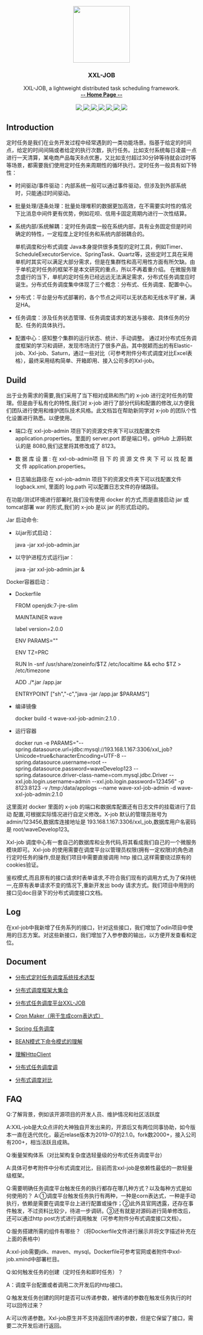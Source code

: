 <p align="center">
    <img src="https://raw.githubusercontent.com/xuxueli/xxl-job/master/doc/images/xxl-logo.jpg" width="150">
    <h3 align="center">XXL-JOB</h3>
    <p align="center">
        XXL-JOB, a lightweight distributed task scheduling framework.
        <br>
        <a href="http://www.xuxueli.com/xxl-job/"><strong>-- Home Page --</strong></a>
        <br>
        <br>
        <a href="https://travis-ci.org/xuxueli/xxl-job">
            <img src="https://travis-ci.org/xuxueli/xxl-job.svg?branch=master" >
        </a>
        <a href="https://hub.docker.com/r/xuxueli/xxl-job-admin/">
            <img src="https://img.shields.io/badge/docker-passing-brightgreen.svg" >
        </a>
        <a href="https://maven-badges.herokuapp.com/maven-central/com.xuxueli/xxl-job/">
            <img src="https://maven-badges.herokuapp.com/maven-central/com.xuxueli/xxl-job/badge.svg" >
        </a>
         <a href="https://github.com/xuxueli/xxl-job/releases">
             <img src="https://img.shields.io/github/release/xuxueli/xxl-job.svg" >
         </a>
         <a href="http://www.gnu.org/licenses/gpl-3.0.html">
             <img src="https://img.shields.io/badge/license-GPLv3-blue.svg" >
         </a>
         <a href="https://gitter.im/xuxueli/xxl-job?utm_source=badge&utm_medium=badge&utm_campaign=pr-badge">
              <img src="https://badges.gitter.im/xuxueli/xxl-job.svg" >
         </a>
         <a href="http://www.xuxueli.com/page/donate.html">
               <img src="https://img.shields.io/badge/%24-donate-ff69b4.svg?style=flat-square" >
         </a>
    </p>    
</p>

## Introduction
   定时任务是我们在业务开发过程中经常遇到的一类功能场景。指基于给定的时间点，给定的时间间隔或者给定的执行次数，执行任务。比如支付系统每日凌晨一点进行一天清算，某电商产品每天8点优惠，又比如支付超过30分钟等待就会过时等等场景，都需要我们使用定时任务来周期性的循环执行。定时任务一般具有如下特性：
- 时间驱动/事件驱动：内部系统一般可以通过事件驱动，但涉及到外部系统时，只能通过时间驱动。
- 批量处理/逐条处理：批量处理堆积的数据更加高效，在不需要实时性的情况下比消息中间件更有优势，例如花呗、信用卡固定周期内进行一次性结算。
- 系统内部/系统解耦：定时任务调度一般在系统内部，具有业务固定但是时间确定的特性，一定程度上定时任务和系统内部弱耦合的。

   单机调度和分布式调度
Java本身提供很多类型的定时工具，例如Timer、ScheduleExecutorService、SpringTask、Quartz等，这些定时工具在采用单机时其实可以满足大部分需求，但是在集群性和高可用性方面有所欠缺。由于单机定时任务的框架不是本文研究的重点，所以不再着重介绍。
在微服务理念盛行的当下，单机的定时任务已经远远无法满足需求，分布式任务调度应时诞生。分布式任务调度集中体现了三个概念：分布式、任务调度、配置中心。
- 分布式：平台是分布式部署的，各个节点之间可以无状态和无线水平扩展，满足HA。
- 任务调度：涉及任务状态管理、任务调度请求的发送与接收、具体任务的分配、任务的具体执行。
- 配置中心：感知整个集群的运行状态、统计、手动调整。
      通过对分布式任务调度框架的学习和调研，发现市场流行了很多产品，其中脱颖而出的有Elastic-job、Xxl-job、Saturn，通过一些对比（可参考附件分布式调度对比Excel表格），最终采用结构简单、开箱即用、接入公司多的Xxl-job。




## Duild
   出于业务需求的需要,我们采用了当下相对成熟和热门的 x-job 进行定时任务的管理。但是由于私有化的特性,我们对 x-job 进行了部分代码和配置的修改,以方便我们团队进行使用和维护团队技术风格。此文档旨在帮助新同学对 x-job 的团队个性化设置进行熟悉。以便使用。
-  端口:在 xxl-job-admin 项目下的资源文件夹下可以找配置文件 application.properties。里面的 server.port 即是端口号。gitHub 上源码默认的是 8080,我们这里将其修改成了 8123。

-  数 据 库 设 置 : 在 xxl-ob-admin项 目 下 的 资 源 文 件 夹 下 可 以 找 配 置 文 件 application.properties。

-  日志输出路径:在 xxl-job-admin 项目下的资源文件夹下可以找配置文件 logback.xml, 里面的 log.path 可以配置日志文件的存储路径。

在功能/测试环境进行部署时,我们没有使用 docker 的方式,而是直接启动 jar 或 tomcat部署 war 的形式,我们的 x-job 是以 jar 的形式启动的。 

Jar 启动命令:
 
- 以jar形式启动： 

     java -jar xxl-job-admin.jar

- 以守护进程方式运行jar： 
 
     java -jar xxl-job-admin.jar & 

Docker容器启动：

- Dockerfile

 
     FROM openjdk:7-jre-slim
 
     MAINTAINER wave

     label version=2.0.0

     ENV PARAMS=""

     ENV TZ=PRC

     RUN ln -snf /usr/share/zoneinfo/$TZ /etc/localtime && echo $TZ > /etc/timezone

     ADD ./*.jar /app.jar

     ENTRYPOINT ["sh","-c","java -jar /app.jar  $PARAMS"]

- 编译镜像

     docker build -t wave-xxl-job-admin:2.1.0 . 

- 运行容器

    docker run -e PARAMS="--spring.datasource.url=jdbc:mysql://193.168.1.167:3306/xxl_job?Unicode=true&characterEncoding=UTF-8 --spring.datasource.username=root --spring.datasource.password=waveDevelop123 --spring.datasource.driver-class-name=com.mysql.jdbc.Driver --xxl.job.login.username=admin --xxl.job.login.password=123456" -p 8123:8123 -v /tmp:/data/applogs --name wave-xxl-job-admin -d wave-xxl-job-admin:2.1.0

这里面对 docker 里面的 x-job 的端口和数据库配置还有日志文件的挂载进行了启动 配置,可根据实际情况进行自定义修改。X-job 默认的管理员账号为 admin/123456,数据库连接地址是 193.168.1.167:3306/xxl_job,数据库用户名密码是 root/waveDevelop123。

Xxl-job 调度中心有一套自己的数据库和业务代码,将其看成我们自己的一个微服务模块即可。Xxl-job 的使用需要在调度平台以管理员权限(拥有一定权限)的角色进行定时任务的操作,但是我们项目中需要直接调用 http 接口,这样需要绕过原有的 cookies验证。

鉴权模式,而且原有的接口请求时表单请求,不符合我们现有的调用方式,为了保持统一,在原有表单请求不变的情况下,重新开发出 body 请求方式。我们项目中用到的接口见doc目录下的分布式调度接口文档。 

## Log

在xxl-job中我新增了任务系列的接口，针对这些接口，我们增加了odin项目中使用的日志方案。对这些新接口，我们增加了入参参数的输出，以方便开发查看和定位。

## Document    

-	[分布式定时任务调度系统技术选型](https://www.cnblogs.com/davidwang456/p/9057839.html)

-	[分布式调度框架大集合](https://blog.csdn.net/u012379844/article/details/82716146)

-	[分布式任务调度平台XXL-JOB](http://www.xuxueli.com/xxl-job/#/?id=_15-%e4%b8%8b%e8%bd%bd)

-	[Cron Maker（用于生成corn表达式）](http://www.cronmaker.com/)

-	[Spring 任务调度](https://blog.csdn.net/GroovyObject/article/details/5696229)

-	[BEAN模式下命令模式的理解](https://www.cnblogs.com/tohxyblog/p/6501396.html)

-	[理解HttpClient](https://www.cnblogs.com/cl1255674805/p/5708735.html)

-  [分布式任务调度调](https://drive.google.com/drive/folders/1_BUc9zgGnBx8vSfCMdqleoa-BEoiXkZd)
-  [ 分布式调度对比](https://docs.google.com/spreadsheets/d/1iTYBZ1qs8u7PxnBJfCzEDIGbDP1TLsO_/edit#gid=742520292)

## FAQ

Q:了解背景，例如该开源项目的开发人员、维护情况和社区活跃度

A:XXL-job是大众点评的大神独自开发出来的，开源后又有两位同事协助，如今版本一直在迭代优化，最近relase版本为2019-07的2.1.0。fork数2000+，接入公司有200+，相当活跃且成熟。

Q:衡量架构体系（对比架构复杂度选轻量级的分布式任务调度平台）

A:具体可参考附件中分布式调度对比，目前而言xxl-job是依赖性最低的一款轻量级框架。

Q:需要明确任务调度平台触发任务的执行都存在哪几种方式？以及每种方式是如何使用的？ A:①调度平台触发任务执行有两种，一种是corn表达式，一种是手动执行，依赖是需要在调度平台上进行配置或操作；②此外具官网透露，还存在事件触发，不过资料比较少，待进一步调研。③还有就是对源码进行简单修改后，还可以通过http post方式进行调用触发（可参考附件分布式调度接口文档）。

Q:服务搭建所需的组件有哪些？（将Dockerfile文件进行展示并将文字描述补充在上面的表格中）

A:xxl-job需要jdk、maven、mysql。Dockerfile可参考官网或者附件中xxl-job.xmind中部署栏目。

Q:如何触发任务的创建（定时任务和即时任务）？

A：调度平台配置或者调用二次开发后的http接口。

Q:触发发任务创建的同时是否可以传递参数，被传递的参数在触发任务执行的时可以回传过来？

A:可以传递参数。Xxl-job原生并不支持返回传递的参数，但是它保留了接口，需要二次开发后进行返回。
